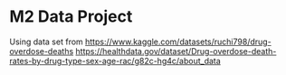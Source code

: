 # M2 Data Project
Using data set from https://www.kaggle.com/datasets/ruchi798/drug-overdose-deaths
https://healthdata.gov/dataset/Drug-overdose-death-rates-by-drug-type-sex-age-rac/g82c-hg4c/about_data
